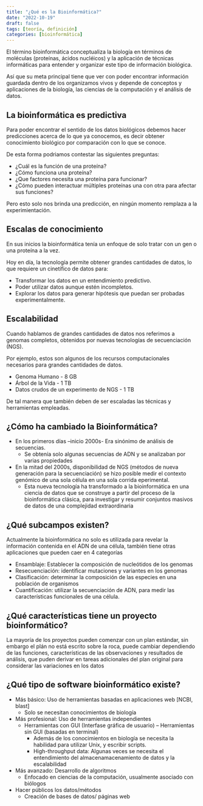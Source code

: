 ```yaml
---
title: "¿Qué es la Bioinformática?"
date: "2022-10-19"
draft: false
tags: [teoría, definición]
categories: [bioinformática]
---
```


El término bioinformática conceptualiza la biología en términos de moléculas (proteínas, ácidos nucléicos) y la aplicación de técnicas informáticas para entender y organizar este tipo de información biológica.

Así que su meta principal tiene que ver con poder encontrar información guardada dentro de los organizamos vivos y depende de conceptos y aplicaciones de la biología, las ciencias de la computación y el análisis de datos.

## La bioinformática es predictiva

Para poder encontrar el sentido de los datos biológicos debemos hacer predicciones acerca de lo que ya conocemos, es decir obtener conocimiento biológico por comparación con lo que se conoce.

De esta forma podriamos contestar las siguientes preguntas:
- ¿Cuál es la función de una proteína?
- ¿Cómo funciona una proteína?
- ¿Que factores necesita una proteína para funcionar?
- ¿Cómo pueden interactuar múltiples proteínas una con otra para afectar sus funciones?

Pero esto solo nos brinda una predicción, en ningún momento remplaza a la experimientación.

## Escalas de conocimiento 

En sus inicios la bioinformática tenía un enfoque de solo tratar con un gen o una proteína a la vez.

Hoy en día, la tecnología permite obtener grandes cantidades de datos, lo que requiere un cinetífico de datos para:
- Transformar los datos en un entendimiento predictivo.
- Poder utilizar datos aunque estén incompletos.
- Explorar los datos para generar hipótesis que puedan ser probadas experimentalmente.

## Escalabilidad

Cuando hablamos de grandes cantidades de datos nos referimos a genomas completos, obtenidos por nuevas tecnologías de secuenciación (NGS).

Por ejemplo, estos son algunos de los recursos computacionales necesarios para grandes cantidades de datos.
- Genoma Humano - 8 GB
- Árbol de la Vida - 1 TB
- Datos crudos de un experimento de NGS - 1 TB

De tal manera que también deben de ser escaladas las técnicas y herramientas empleadas.

## ¿Cómo ha cambiado la Bioinformática?

- En los primeros días –inicio 2000s- Era sinónimo de análisis de secuencias. 
    - Se obtenía solo algunas secuencias de ADN y se analizaban por varias propiedades
- En la mitad del 2000s, disponibilidad de NGS (métodos de nueva generación para la secuenciación) se hizo
posible medir el contexto genómico de una sola célula en una sola corrida eperimental.
    - Esta nueva tecnología ha transformado a la bioinformática en una ciencia de datos que se construye
a partir del proceso de la bioinformática clásica, para investigar y resumir conjuntos masivos de datos de una
complejidad extraordinaria

## ¿Qué subcampos existen?

Actualmente la bioinformática no solo es utilizada para revelar la información contenida en el ADN de una célula,
también tiene otras aplicaciones que pueden caer en 4 categorías
- Ensamblaje: Establecer la composición de nucleótidos de los genomas
- Resecuenciación: identificar mutaciones y variantes en los genomas
- Clasificación: determinar la composición de las especies en una población de organismos
- Cuantificación: utilizar la secuenciación de ADN, para medir las características funcionales de una célula.

## ¿Qué características tiene un proyecto bioinformático?

La mayoría de los proyectos pueden comenzar con un plan estándar, sin embargo el plán no está escrito sobre la roca, puede cambiar dependiendo de las funciones, características de las observaciones y resultados de análisis, que puden derivar en tareas adicionales del plan original para considerar las variaciones en los datos

## ¿Qué tipo de software bioinformático existe?

- Más básico: Uso de herramientas basadas en aplicaciones web [NCBI, blast]
  - Solo se necesitan conocimientos de biología
- Más profesional: Uso de herramientas independientes
  - Herramientas con GUI (Interfase gráfica de usuario)
  – Herramientas sin GUI (basadas en terminal)
    - Además de los conocimientos en biología se necesita la habilidad para utilizar Unix, y escribir scripts.
    - High-throughput data: Algunas veces se necesita el entendimiento del almacenamacenamiento de datos y la escalabilidad
- Más avanzado: Desarrollo de algoritmos
    - Enfocado en ciencias de la computación, usualmente asociado con biólogos
- Hacer públicos los datos/métodos
    - Creación de bases de datos/ páginas web
 
 

